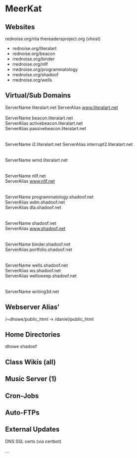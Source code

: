 # MeerKat

## Websites

rednoise.org/rita
thereadersproject.org (vhost)

- rednoise.org/literalart
- rednoise.org/beacon
- rrednoise.org/binder
- rrednoise.org/nllf
- rrednoise.org/programmatology
- rrednoise.org/shadoof
- rrednoise.org/wells

## Virtual/Sub Domains

ServerName literalart.net
ServerAlias www.literalart.net
<br><br>
ServerName beacon.literalart.net<br>
ServerAlias activebeacon.literalart.net<br>
ServerAlias passivebeacon.literalart.net<br>
<br><br>
ServerName i2.literalart.net
ServerAlias interrupt2.literalart.net<br>
<br><br>
ServerName wmd.literalart.net<br>
<br><br>
ServerName nllf.net<br>
ServerAlias www.nllf.net<br>
<br><br>
ServerName programmatology.shadoof.net<br>
ServerAlias wdm.shadoof.net<br>
ServerAlias dla.shadoof.net<br>
<br><br>
ServerName shadoof.net<br>
ServerAlias www.shadoof.net<br>
<br><br>
ServerName binder.shadoof.net<br>
ServerAlias portfolio.shadoof.net<br>
<br><br>
ServerName wells.shadoof.net<br>
ServerAlias ws.shadoof.net<br>
ServerAlias wellsweep.shadoof.net<br>
<br><br>
ServerName writing3d.net<br>

## Webserver Alias'

/~dhowe/public_html -> /daniel/public_html

## Home Directories
dhowe
shadoof

## Class Wikis (all)

## Music Server (1)

## Cron-Jobs

## Auto-FTPs

## External Updates
DNS
SSL certs (via certbot)

...
